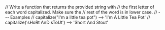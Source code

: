 // Write a function that returns the provided string with
// the first letter of each word capitalized. Make sure the
// rest of the word is in lower case.
// --- Examples
//   capitalize("I'm a little tea pot") --> 'I'm A Little Tea Pot'
//   capitalize('sHoRt AnD sToUt') --> 'Short And Stout'
